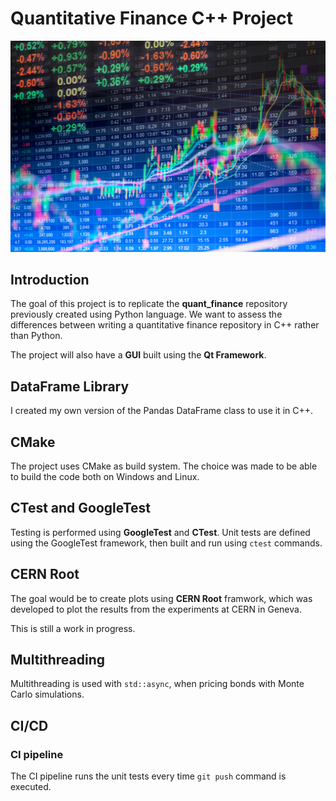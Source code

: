 # Quantitative Finance C\+\+ Project

![image](Img/Stocks.jpg)


## Introduction

The goal of this project is to replicate the **quant_finance** repository 
previously created using Python language. We want to assess the differences between 
writing a quantitative finance repository in C\+\+ rather than Python.

The project will also have a **GUI** built using the **Qt Framework**.


## DataFrame Library

I created my own version of the Pandas DataFrame class to use it in C\+\+.


## CMake

The project uses CMake as build system. The choice was made to be able to build 
the code both on Windows and Linux.


## CTest and GoogleTest

Testing is performed using **GoogleTest** and **CTest**.
Unit tests are defined using the GoogleTest framework, then built and run using
`ctest` commands.


## CERN Root

The goal would be to create plots using **CERN Root** framwork, which was
developed to plot the results from the experiments at CERN in Geneva.

This is still a work in progress.


## Multithreading

Multithreading is used with `std::async`, when pricing bonds with Monte Carlo
simulations.


## CI/CD

### CI pipeline

The CI pipeline runs the unit tests every time `git push` command is 
executed.